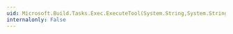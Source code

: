 ```yaml
---
uid: Microsoft.Build.Tasks.Exec.ExecuteTool(System.String,System.String,System.String)
internalonly: False
---
```

